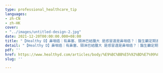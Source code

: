 ```yaml
---
type: professional_healthcare_tip
languages:
- zh-CN
- zh-HK
cover:
- "../images/untitled-design-2.jpg"
date: 2021-12-20T00:00:00.000+08:00
title: "【Healthy D】鼻咽癌｜有鼻塞、頸淋巴結腫大 是感冒還是鼻咽癌？｜醫生籲定期進行早期篩查"
detail: "【Healthy D】鼻咽癌｜有鼻塞、頸淋巴結腫大 是感冒還是鼻咽癌？｜醫生籲定期進行早期篩查"
pdf: ''
href: https://www.healthyd.com/articles/body/%E9%BC%BB%E5%92%BD%E7%99%8C-%E9%A0%B8%E6%B7%8B%E5%B7%B4%E7%B5%90%E8%85%AB%E5%A4%A7-%E9%86%AB%E7%94%9F%E7%B1%B2%E5%AE%9A%E6%9C%9F%E9%80%B2%E8%A1%8C%E6%97%A9%E6%9C%9F%E7%AF%A9%E6%9F%A5?utm_source=healthyd&amp;utm_medium=fb&amp;utm_campaign=fb_20211220&amp;fbclid=IwAR3rGV_ON2iRijhkuPAe2Qgvhk9DNGwJMFrvVSOff0Ly5RPCh_LP7xAiHTg
slug: ''

---
```

